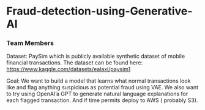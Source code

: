 <h1> Fraud-detection-using-Generative-AI </h1>

<h3>Team Members</h3>

Dataset: PaySim which is publicly available synthetic dataset of mobile financial transactions. The dataset can be found here: https://www.kaggle.com/datasets/ealaxi/paysim1

Goal: We want to build a model that learns what normal transactions look like and flag anything suspicious as potential fraud using VAE. We also want to try using OpenAI’a GPT to generate natural language explanations for each flagged transaction. And if time permits deploy to AWS ( probably S3).
